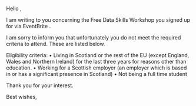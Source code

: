 Hello <insert name>,

I am writing to you concerning the Free Data Skills Workshop you
signed up for via EventBrite <insert dates>.

I am sorry to inform you that unfortunately you do not meet the
required criteria to attend. These are listed below.

<!-- Update as necessary -->
Eligibility criteria:
• Living in Scotland or the rest of the EU (except England, Wales
and Northern Ireland) for the last three years for reasons other than education.
• Working for a Scottish employer (an employer which is based in
or has a significant presence in Scotland)
• Not being a full time student


Thank you for your interest.


Best wishes,
